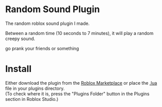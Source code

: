 # Random Sound Plugin
The random roblox sound plugin I made.

Between a random time (10 seconds to 7 minutes), it will play a random creepy sound.

go prank your friends or something

# Install

Either download the plugin from the [Roblox Marketplace](https://create.roblox.com/marketplace/asset/14429379158/Random-Sound-Plugin) or place the [.lua](The_RSP_Script.lua) file in your plugins directory. 
<br>
(To check where it is, press the "Plugins Folder" button in the Plugins section in Roblox Studio.)

